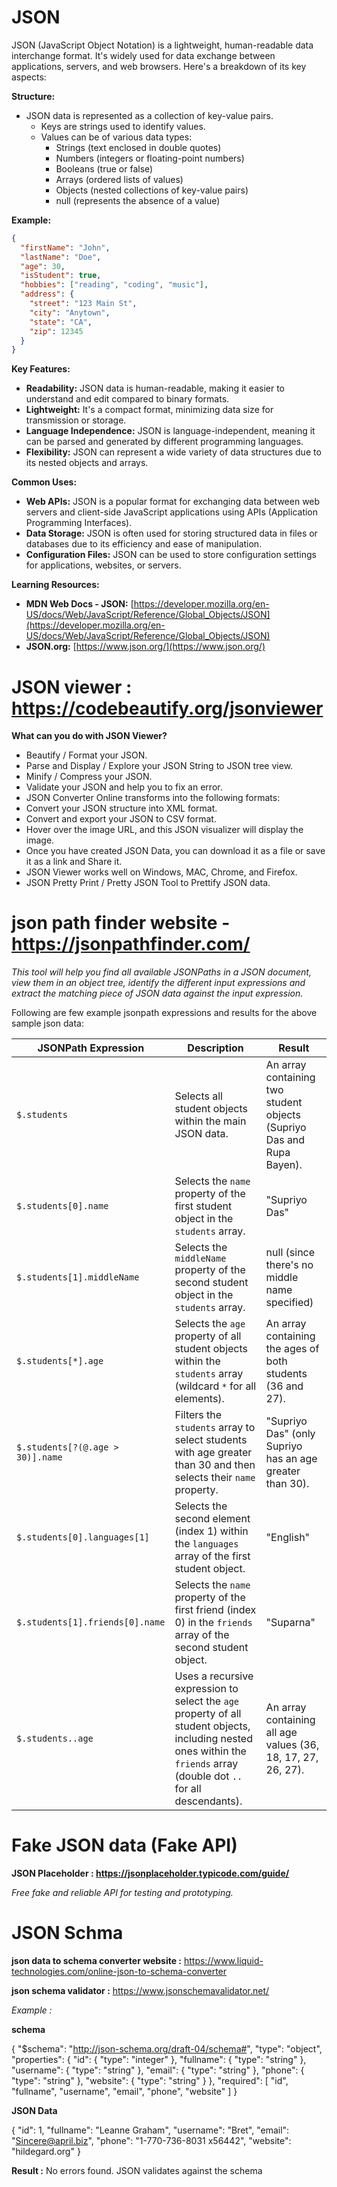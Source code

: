 # JSON

JSON (JavaScript Object Notation) is a lightweight, human-readable data interchange format. It's widely used for data exchange between applications, servers, and web browsers. Here's a breakdown of its key aspects:

**Structure:**

- JSON data is represented as a collection of key-value pairs.
  - Keys are strings used to identify values.
  - Values can be of various data types:
    - Strings (text enclosed in double quotes)
    - Numbers (integers or floating-point numbers)
    - Booleans (true or false)
    - Arrays (ordered lists of values)
    - Objects (nested collections of key-value pairs)
    - null (represents the absence of a value)

**Example:**

```json
{
  "firstName": "John",
  "lastName": "Doe",
  "age": 30,
  "isStudent": true,
  "hobbies": ["reading", "coding", "music"],
  "address": {
    "street": "123 Main St",
    "city": "Anytown",
    "state": "CA",
    "zip": 12345
  }
}
```

**Key Features:**

- **Readability:** JSON data is human-readable, making it easier to understand and edit compared to binary formats.
- **Lightweight:** It's a compact format, minimizing data size for transmission or storage.
- **Language Independence:** JSON is language-independent, meaning it can be parsed and generated by different programming languages.
- **Flexibility:** JSON can represent a wide variety of data structures due to its nested objects and arrays.

**Common Uses:**

- **Web APIs:** JSON is a popular format for exchanging data between web servers and client-side JavaScript applications using APIs (Application Programming Interfaces).
- **Data Storage:** JSON is often used for storing structured data in files or databases due to its efficiency and ease of manipulation.
- **Configuration Files:** JSON can be used to store configuration settings for applications, websites, or servers.

**Learning Resources:**

- **MDN Web Docs - JSON:** [https://developer.mozilla.org/en-US/docs/Web/JavaScript/Reference/Global_Objects/JSON](https://developer.mozilla.org/en-US/docs/Web/JavaScript/Reference/Global_Objects/JSON)
- **JSON.org:** [https://www.json.org/](https://www.json.org/)

# **JSON viewer :** https://codebeautify.org/jsonviewer

**What can you do with JSON Viewer?**

- Beautify / Format your JSON.
- Parse and Display / Explore your JSON String to JSON tree view.
- Minify / Compress your JSON.
- Validate your JSON and help you to fix an error.
- JSON Converter Online transforms into the following formats:
- Convert your JSON structure into XML format.
- Convert and export your JSON to CSV format.
- Hover over the image URL, and this JSON visualizer will display the image.
- Once you have created JSON Data, you can download it as a file or save it as a link and Share it.
- JSON Viewer works well on Windows, MAC, Chrome, and Firefox.
- JSON Pretty Print / Pretty JSON Tool to Prettify JSON data.

# **json path finder website** - https://jsonpathfinder.com/

_This tool will help you find all available JSONPaths in a JSON document, view them in an object tree, identify the different input expressions and extract the matching piece of JSON data against the input expression._

Following are few example jsonpath expressions and results for the above sample json data:

| JSONPath Expression              | Description                                                                                                                                                              | Result                                                                |
| -------------------------------- | ------------------------------------------------------------------------------------------------------------------------------------------------------------------------ | --------------------------------------------------------------------- |
| `$.students`                     | Selects all student objects within the main JSON data.                                                                                                                   | An array containing two student objects (Supriyo Das and Rupa Bayen). |
| `$.students[0].name`             | Selects the `name` property of the first student object in the `students` array.                                                                                         | "Supriyo Das"                                                         |
| `$.students[1].middleName`       | Selects the `middleName` property of the second student object in the `students` array.                                                                                  | null (since there's no middle name specified)                         |
| `$.students[*].age`              | Selects the `age` property of all student objects within the `students` array (wildcard `*` for all elements).                                                           | An array containing the ages of both students (36 and 27).            |
| `$.students[?(@.age > 30)].name` | Filters the `students` array to select students with age greater than 30 and then selects their `name` property.                                                         | "Supriyo Das" (only Supriyo has an age greater than 30).              |
| `$.students[0].languages[1]`     | Selects the second element (index 1) within the `languages` array of the first student object.                                                                           | "English"                                                             |
| `$.students[1].friends[0].name`  | Selects the `name` property of the first friend (index 0) in the `friends` array of the second student object.                                                           | "Suparna"                                                             |
| `$.students..age`                | Uses a recursive expression to select the `age` property of all student objects, including nested ones within the `friends` array (double dot `..` for all descendants). | An array containing all age values (36, 18, 17, 27, 26, 27).          |


# Fake JSON data (Fake API)
**JSON Placeholder : https://jsonplaceholder.typicode.com/guide/**

*Free fake and reliable API for testing and prototyping.*

# JSON Schma
**json data to schema converter website :** https://www.liquid-technologies.com/online-json-to-schema-converter

**json schema validator :** https://www.jsonschemavalidator.net/

*Example :*

**schema**

{
  "$schema": "http://json-schema.org/draft-04/schema#",
  "type": "object",
  "properties": {
    "id": {
      "type": "integer"
    },
    "fullname": {
      "type": "string"
    },
    "username": {
      "type": "string"
    },
    "email": {
      "type": "string"
    },
    "phone": {
      "type": "string"
    },
    "website": {
      "type": "string"
    }
  },
  "required": [
    "id",
    "fullname",
    "username",
    "email",
    "phone",
    "website"
  ]
}

**JSON Data** 

{
  "id": 1,
  "fullname": "Leanne Graham",
  "username": "Bret",
  "email": "Sincere@april.biz",
  "phone": "1-770-736-8031 x56442",
  "website": "hildegard.org"
}

**Result :**  No errors found. JSON validates against the schema
